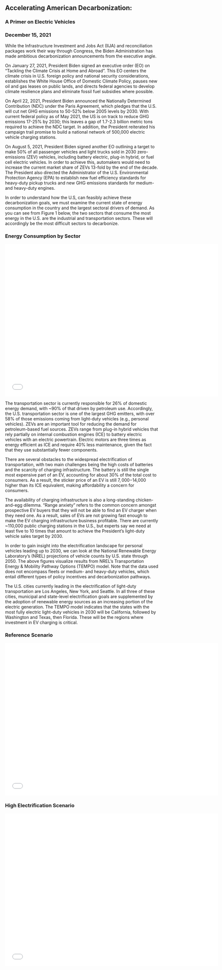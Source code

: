 ## Accelerating American Decarbonization:
### A Primer on Electric Vehicles
### December 15, 2021

While the Infrastructure Investment and Jobs Act (IIJA) and reconciliation packages work their way through Congress, the Biden Administration has made ambitious decarbonization announcements from the executive angle. 

On January 27, 2021, President Biden signed an executive order (EO) on “Tackling the Climate Crisis at Home and Abroad”. This EO centers the climate crisis in U.S. foreign policy and national security considerations, establishes the White House Office of Domestic Climate Policy, pauses new oil and gas leases on public lands, and directs federal agencies to develop climate resilience plans and eliminate fossil fuel subsidies where possible.  

On April 22, 2021, President Biden announced the Nationally Determined Contribution (NDC) under the Paris Agreement, which pledges that the U.S. will cut net GHG emissions to 50-52% below 2005 levels by 2030.  With current federal policy as of May 2021, the US is on track to reduce GHG emissions 17-25% by 2030; this leaves a gap of 1.7-2.3 billion metric tons required to achieve the NDC target.  In addition, the President reiterated his campaign trail promise to build a national network of 500,000 electric vehicle charging stations. 

On August 5, 2021, President Biden signed another EO outlining a target to make 50% of all passenger vehicles and light trucks sold in 2030 zero-emissions (ZEV) vehicles, including battery electric, plug-in hybrid, or fuel cell electric vehicles.  In order to achieve this, automakers would need to increase the current market share of ZEVs 13-fold by the end of the decade.  The President also directed the Administrator of the U.S. Environmental Protection Agency (EPA) to establish new fuel efficiency standards for heavy-duty pickup trucks and new GHG emissions standards for medium- and heavy-duty engines. 

In order to understand how the U.S, can feasibly achieve these decarbonization goals, we must examine the current state of energy consumption in the country and the largest sectoral drivers of demand. As you can see from Figure 1 below, the two sectors that consume the most energy in the U.S. are the industrial and transportation sectors.  These will accordingly be the most difficult sectors to decarbonize. 

### Energy Consumption by Sector
<iframe width="700" height="500" frameborder="0" scrolling="no" src="//plotly.com/~PinkishSwan/6.embed"></iframe>


The transportation sector is currently responsible for 26% of domestic energy demand, with ~90% of that driven by petroleum use. Accordingly, the U.S. transportation sector is one of the largest GHG emitters, with over 58% of those emissions coming from light-duty vehicles (e.g., personal vehicles). ZEVs are an important tool for reducing the demand for petroleum-based fuel sources. ZEVs range from plug-in hybrid vehicles that rely partially on internal combustion engines (ICE) to battery electric vehicles with an electric powertrain. Electric motors are three times as energy efficient as ICE and require 40% less maintenance, given the fact that they use substantially fewer components. 

There are several obstacles to the widespread electrification of transportation, with two main challenges being the high costs of batteries and the scarcity of charging infrastructure. The battery is still the single most expensive part of an EV, accounting for about 30% of the total cost to consumers.  As a result, the sticker price of an EV is still $7,000-$14,000 higher than its ICE equivalent, making affordability a concern for consumers.   

The availability of charging infrastructure is also a long-standing chicken-and-egg dilemma. “Range anxiety” refers to the common concern amongst prospective EV buyers that they will not be able to find an EV charger when they need one.  As a result, sales of EVs are not growing fast enough to make the EV charging infrastructure business profitable. There are currently ~110,000 public charging stations in the U.S., but experts say we need at least five to 10 times that amount to achieve the President’s light-duty vehicle sales target by 2030. 

In order to gain insight into the electrification landscape for personal vehicles leading up to 2030, we can look at the National Renewable Energy Laboratory’s (NREL) projections of vehicle counts by U.S. state through 2050. The above figures visualize results from NREL’s Transportation Energy & Mobility Pathway Options (TEMPO) model. Note that the data used does not encompass fleets or medium- and heavy-duty vehicles, which entail different types of policy incentives and decarbonization pathways. 

The U.S. cities currently leading in the electrification of light-duty transportation are Los Angeles, New York, and Seattle.  In all three of these cities, municipal and state-level electrification goals are supplemented by the adoption of renewable energy sources as an increasing portion of the electric generation. The TEMPO model indicates that the states with the most fully electric light-duty vehicles in 2030 will be California, followed by Washington and Texas, then Florida. These will be the regions where investment in EV charging is critical. 


### Reference Scenario
<iframe width="700" height="500" frameborder="0" scrolling="no" src="//plotly.com/~PinkishSwan/2.embed"></iframe>

### High Electrification Scenario
<iframe width="700" height="500" frameborder="0" scrolling="no" src="//plotly.com/~PinkishSwan/4.embed"></iframe>
